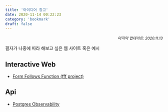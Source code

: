 ```yaml
---
title: '아이디어 창고'
date: 2020-11-14 00:22:23
category: 'bookmark'
draft: false
---
```


<div style="font-size: 12px; font-style: italic; text-align: right;">
마지막 업데이트: 2020.11.13
</div>

필자가 나중에 따라 해보고 싶은 웹 사이트 혹은 예시

## Interactive Web

- [Form Follows Function (fff project)](http://fff.cmiscm.com/#!/main)

## Api

- [Postgres Observability](https://pgstats.dev/)
